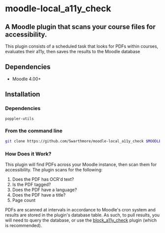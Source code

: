 # moodle-local_a11y_check

## A Moodle plugin that scans your course files for accessibility.

This plugin consists of a scheduled task that looks for PDFs within courses, evaluates their a11y, then saves the results to the Moodle database

## Dependencies

* Moodle 4.00+

## Installation

### Dependencies

`poppler-utils`

### From the command line 

```bash
git clone https://github.com/Swarthmore/moodle-local_a11y_check $MOODLE_WWW_ROOT/local/a11y_check
```

### How Does it Work?

This plugin will find PDFs across your Moodle instance, then scan them for accessibility. The plugin scans for the following: 

1. Does the PDF has OCR'd text?
2. Is the PDF tagged? 
3. Does the PDF have a language?
4. Does the PDF have a title?
5. Page count

PDFs are scanned at intervals in accordance to Moodle's cron system and results are stored in the plugin's database table. As such, to pull results, you will need to query the database, or use the [block_a11y_check](https://github.com/aweed1/moodle-block_a11y_check) plugin (which is recommended).
